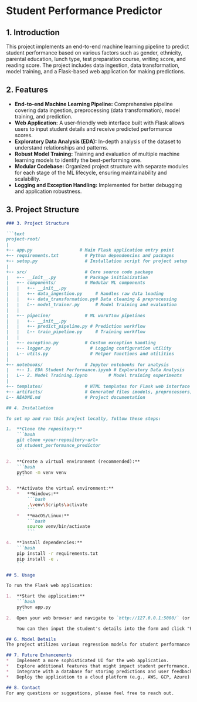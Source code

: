 # Student Performance Predictor

## 1. Introduction
This project implements an end-to-end machine learning pipeline to predict student performance based on various factors such as gender, ethnicity, parental education, lunch type, test preparation course, writing score, and reading score. The project includes data ingestion, data transformation, model training, and a Flask-based web application for making predictions.

## 2. Features
*   **End-to-end Machine Learning Pipeline:** Comprehensive pipeline covering data ingestion, preprocessing (data transformation), model training, and prediction.
*   **Web Application:** A user-friendly web interface built with Flask allows users to input student details and receive predicted performance scores.
*   **Exploratory Data Analysis (EDA):** In-depth analysis of the dataset to understand relationships and patterns.
*   **Robust Model Training:** Training and evaluation of multiple machine learning models to identify the best-performing one.
*   **Modular Codebase:** Organized project structure with separate modules for each stage of the ML lifecycle, ensuring maintainability and scalability.
*   **Logging and Exception Handling:** Implemented for better debugging and application robustness.

## 3. Project Structure

```markdown
### 3. Project Structure

```text
project-root/
|
+-- app.py                  # Main Flask application entry point
+-- requirements.txt          # Python dependencies and packages
+-- setup.py                  # Installation script for project setup
|
+-- src/                      # Core source code package
|   +-- __init__.py           # Package initialization
|   +-- components/           # Modular ML components
|   |   +-- __init__.py
|   |   +-- data_ingestion.py     # Handles raw data loading
|   |   +-- data_transformation.py# Data cleaning & preprocessing
|   |   L-- model_trainer.py      # Model training and evaluation
|   |
|   +-- pipeline/             # ML workflow pipelines
|   |   +-- __init__.py
|   |   +-- predict_pipeline.py # Prediction workflow
|   |   L-- train_pipeline.py     # Training workflow
|   |
|   +-- exception.py          # Custom exception handling
|   +-- logger.py               # Logging configuration utility
|   L-- utils.py                # Helper functions and utilities
|
+-- notebooks/                # Jupyter notebooks for analysis
|   +-- 1. EDA Student Performance.ipynb # Exploratory Data Analysis
|   L-- 2. Model Training.ipynb        # Model training experiments
|
+-- templates/                # HTML templates for Flask web interface
+-- artifacts/                # Generated files (models, preprocessors, etc.)
L-- README.md                 # Project documentation

## 4. Installation

To set up and run this project locally, follow these steps:

1.  **Clone the repository:**
    ```bash
    git clone <your-repository-url>
    cd student_performance_predictor
    ```

2.  **Create a virtual environment (recommended):**
    ```bash
    python -m venv venv
    ```

3.  **Activate the virtual environment:**
    *   **Windows:**
        ```bash
        .\venv\Scripts\activate
        ```
    *   **macOS/Linux:**
        ```bash
        source venv/bin/activate
        ```

4.  **Install dependencies:**
    ```bash
    pip install -r requirements.txt
    pip install -e .
    ```

## 5. Usage

To run the Flask web application:

1.  **Start the application:**
    ```bash
    python app.py
    ```
2.  Open your web browser and navigate to `http://127.0.0.1:5000/` (or the address shown in your terminal).

    You can then input the student's details into the form and click "Predict" to see the estimated performance score.

## 6. Model Details
The project utilizes various regression models for student performance prediction, including `CatBoost` and `XGBoost`. The models are evaluated using appropriate regression metrics to ensure robust performance. The training process and model selection details can be found in the `2. MODEL TRAINING.ipynb` notebook.

## 7. Future Enhancements
*   Implement a more sophisticated UI for the web application.
*   Explore additional features that might impact student performance.
*   Integrate with a database for storing predictions and user feedback.
*   Deploy the application to a cloud platform (e.g., AWS, GCP, Azure).

## 8. Contact
For any questions or suggestions, please feel free to reach out.
